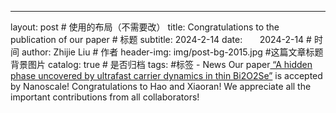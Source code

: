 ---
layout:     post           # 使用的布局（不需要改）
title:     Congratulations to the publication of our paper # 标题
subtitle:   2024-2-14
date:       2024-2-14 # 时间
author:     Zhijie Liu      # 作者
header-img: img/post-bg-2015.jpg  #这篇文章标题背景图片
catalog: true       # 是否归档
tags:        #标签
    - News
Our paper<a href="https://pubs.rsc.org/en/content/articlelanding/2024/nr/d3nr05625b"> “A hidden phase uncovered by ultrafast carrier dynamics in thin Bi2O2Se”</a> is accepted by Nanoscale! Congratulations to Hao and Xiaoran! We appreciate all the important contributions from all collaborators! 

